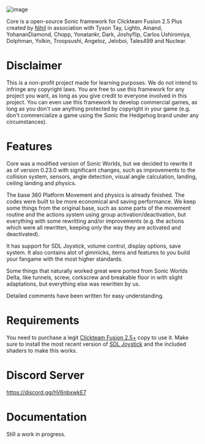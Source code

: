 ![image](https://user-images.githubusercontent.com/66818008/143420945-0be3888e-573f-45be-b34f-399f30e1d252.png)


Core is a open-source Sonic framework for Clickteam Fusion 2.5 Plus created by [Nihil](https://github.com/nihil92/) in association with Tyson Tay, Lighto, Ainand, YohananDiamond, Chopp, Yonatankr, Dark, Joshyflip, Carlos Ushiromiya, Dolphman, Yolkin, Troopsushi, Angeloz, Jeloboi, Tales499 and Nuclear.

# Disclaimer

This is a non-profit project made for learning purposes. We do not intend to infringe any copyright laws. You are free to use this framework for any project you want, as long as you give credit to everyone involved in this project. You can even use this framework to develop commercial games, as long as you don't use anything protected by copyright in your game (e.g. don't commercialize a game using the Sonic the Hedgehog brand under any circumstances).

# Features


Core was a modified version of Sonic Worlds, but we decided to rewrite it as of version 0.23.0 with significant changes, such as improvements to the collision system, sensors, angle detection, visual angle calculation, landing, ceiling landing and physics.

The base 360 Platform Movement and physics is already finished. The codes were built to be more economical and saving performance. We keep some things from the original base, such as some parts of the movement routine and the actions system using group activation/deactivation, but everything with some rewritting and/or improvements (e.g. the actions which were all rewritten, keeping only the way they are activated and deactivated).

It has support for SDL Joystick, volume control, display options, save system. It also contains alot of gimmicks, items and features to you build your fangame with the most higher standards.

Some things that naturally worked great were ported from Sonic Worlds Delta, like tunnels, screw, corkscrew and breakable floor in with slight adaptations, but everything else was rewritten by us.

Detailed comments have been written for easy understanding.

# Requirements

You need to purchase a legit [Clickteam Fusion 2.5+](https://store.steampowered.com/app/1056780/Clickteam_Fusion_25_Addon/) copy to use it. Make sure to install the most recent version of [SDL Joystick](https://github.com/SortaCore/SDLJoystick-priv) and the included shaders to make this works.

# Discord Server

https://discord.gg/hV6nbxwkE7

# Documentation

Still a work in progress. 
